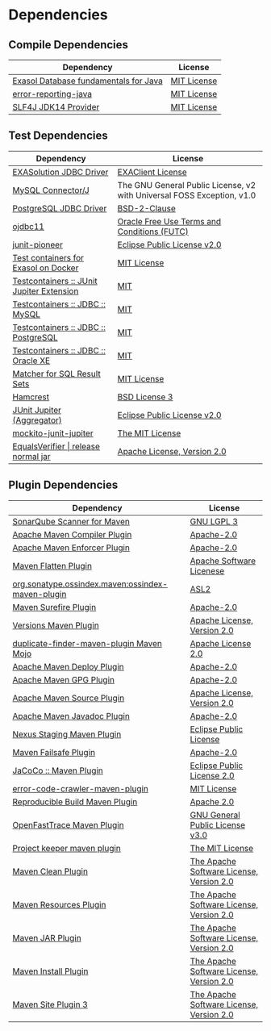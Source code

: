 <!-- @formatter:off -->
# Dependencies

## Compile Dependencies

| Dependency                                 | License          |
| ------------------------------------------ | ---------------- |
| [Exasol Database fundamentals for Java][0] | [MIT License][1] |
| [error-reporting-java][2]                  | [MIT License][3] |
| [SLF4J JDK14 Provider][4]                  | [MIT License][5] |

## Test Dependencies

| Dependency                                      | License                                                                |
| ----------------------------------------------- | ---------------------------------------------------------------------- |
| [EXASolution JDBC Driver][6]                    | [EXAClient License][7]                                                 |
| [MySQL Connector/J][8]                          | The GNU General Public License, v2 with Universal FOSS Exception, v1.0 |
| [PostgreSQL JDBC Driver][9]                     | [BSD-2-Clause][10]                                                     |
| [ojdbc11][11]                                   | [Oracle Free Use Terms and Conditions (FUTC)][12]                      |
| [junit-pioneer][13]                             | [Eclipse Public License v2.0][14]                                      |
| [Test containers for Exasol on Docker][15]      | [MIT License][16]                                                      |
| [Testcontainers :: JUnit Jupiter Extension][17] | [MIT][18]                                                              |
| [Testcontainers :: JDBC :: MySQL][17]           | [MIT][18]                                                              |
| [Testcontainers :: JDBC :: PostgreSQL][17]      | [MIT][18]                                                              |
| [Testcontainers :: JDBC :: Oracle XE][17]       | [MIT][18]                                                              |
| [Matcher for SQL Result Sets][19]               | [MIT License][20]                                                      |
| [Hamcrest][21]                                  | [BSD License 3][22]                                                    |
| [JUnit Jupiter (Aggregator)][23]                | [Eclipse Public License v2.0][14]                                      |
| [mockito-junit-jupiter][24]                     | [The MIT License][25]                                                  |
| [EqualsVerifier \| release normal jar][26]      | [Apache License, Version 2.0][27]                                      |

## Plugin Dependencies

| Dependency                                              | License                                        |
| ------------------------------------------------------- | ---------------------------------------------- |
| [SonarQube Scanner for Maven][28]                       | [GNU LGPL 3][29]                               |
| [Apache Maven Compiler Plugin][30]                      | [Apache-2.0][27]                               |
| [Apache Maven Enforcer Plugin][31]                      | [Apache-2.0][27]                               |
| [Maven Flatten Plugin][32]                              | [Apache Software Licenese][27]                 |
| [org.sonatype.ossindex.maven:ossindex-maven-plugin][33] | [ASL2][34]                                     |
| [Maven Surefire Plugin][35]                             | [Apache-2.0][27]                               |
| [Versions Maven Plugin][36]                             | [Apache License, Version 2.0][27]              |
| [duplicate-finder-maven-plugin Maven Mojo][37]          | [Apache License 2.0][38]                       |
| [Apache Maven Deploy Plugin][39]                        | [Apache-2.0][27]                               |
| [Apache Maven GPG Plugin][40]                           | [Apache-2.0][27]                               |
| [Apache Maven Source Plugin][41]                        | [Apache License, Version 2.0][27]              |
| [Apache Maven Javadoc Plugin][42]                       | [Apache-2.0][27]                               |
| [Nexus Staging Maven Plugin][43]                        | [Eclipse Public License][44]                   |
| [Maven Failsafe Plugin][45]                             | [Apache-2.0][27]                               |
| [JaCoCo :: Maven Plugin][46]                            | [Eclipse Public License 2.0][47]               |
| [error-code-crawler-maven-plugin][48]                   | [MIT License][49]                              |
| [Reproducible Build Maven Plugin][50]                   | [Apache 2.0][34]                               |
| [OpenFastTrace Maven Plugin][51]                        | [GNU General Public License v3.0][52]          |
| [Project keeper maven plugin][53]                       | [The MIT License][54]                          |
| [Maven Clean Plugin][55]                                | [The Apache Software License, Version 2.0][34] |
| [Maven Resources Plugin][56]                            | [The Apache Software License, Version 2.0][34] |
| [Maven JAR Plugin][57]                                  | [The Apache Software License, Version 2.0][34] |
| [Maven Install Plugin][58]                              | [The Apache Software License, Version 2.0][34] |
| [Maven Site Plugin 3][59]                               | [The Apache Software License, Version 2.0][34] |

[0]: https://github.com/exasol/db-fundamentals-java/
[1]: https://github.com/exasol/db-fundamentals-java/blob/main/LICENSE
[2]: https://github.com/exasol/error-reporting-java/
[3]: https://github.com/exasol/error-reporting-java/blob/main/LICENSE
[4]: http://www.slf4j.org
[5]: http://www.opensource.org/licenses/mit-license.php
[6]: http://www.exasol.com
[7]: https://repo1.maven.org/maven2/com/exasol/exasol-jdbc/7.1.20/exasol-jdbc-7.1.20-license.txt
[8]: http://dev.mysql.com/doc/connector-j/en/
[9]: https://jdbc.postgresql.org
[10]: https://jdbc.postgresql.org/license/
[11]: https://www.oracle.com/database/technologies/maven-central-guide.html
[12]: https://www.oracle.com/downloads/licenses/oracle-free-license.html
[13]: https://junit-pioneer.org/
[14]: https://www.eclipse.org/legal/epl-v20.html
[15]: https://github.com/exasol/exasol-testcontainers/
[16]: https://github.com/exasol/exasol-testcontainers/blob/main/LICENSE
[17]: https://java.testcontainers.org
[18]: http://opensource.org/licenses/MIT
[19]: https://github.com/exasol/hamcrest-resultset-matcher/
[20]: https://github.com/exasol/hamcrest-resultset-matcher/blob/main/LICENSE
[21]: http://hamcrest.org/JavaHamcrest/
[22]: http://opensource.org/licenses/BSD-3-Clause
[23]: https://junit.org/junit5/
[24]: https://github.com/mockito/mockito
[25]: https://github.com/mockito/mockito/blob/main/LICENSE
[26]: https://www.jqno.nl/equalsverifier
[27]: https://www.apache.org/licenses/LICENSE-2.0.txt
[28]: http://sonarsource.github.io/sonar-scanner-maven/
[29]: http://www.gnu.org/licenses/lgpl.txt
[30]: https://maven.apache.org/plugins/maven-compiler-plugin/
[31]: https://maven.apache.org/enforcer/maven-enforcer-plugin/
[32]: https://www.mojohaus.org/flatten-maven-plugin/
[33]: https://sonatype.github.io/ossindex-maven/maven-plugin/
[34]: http://www.apache.org/licenses/LICENSE-2.0.txt
[35]: https://maven.apache.org/surefire/maven-surefire-plugin/
[36]: https://www.mojohaus.org/versions/versions-maven-plugin/
[37]: https://basepom.github.io/duplicate-finder-maven-plugin
[38]: http://www.apache.org/licenses/LICENSE-2.0.html
[39]: https://maven.apache.org/plugins/maven-deploy-plugin/
[40]: https://maven.apache.org/plugins/maven-gpg-plugin/
[41]: https://maven.apache.org/plugins/maven-source-plugin/
[42]: https://maven.apache.org/plugins/maven-javadoc-plugin/
[43]: http://www.sonatype.com/public-parent/nexus-maven-plugins/nexus-staging/nexus-staging-maven-plugin/
[44]: http://www.eclipse.org/legal/epl-v10.html
[45]: https://maven.apache.org/surefire/maven-failsafe-plugin/
[46]: https://www.jacoco.org/jacoco/trunk/doc/maven.html
[47]: https://www.eclipse.org/legal/epl-2.0/
[48]: https://github.com/exasol/error-code-crawler-maven-plugin/
[49]: https://github.com/exasol/error-code-crawler-maven-plugin/blob/main/LICENSE
[50]: http://zlika.github.io/reproducible-build-maven-plugin
[51]: https://github.com/itsallcode/openfasttrace-maven-plugin
[52]: https://www.gnu.org/licenses/gpl-3.0.html
[53]: https://github.com/exasol/project-keeper/
[54]: https://github.com/exasol/project-keeper/blob/main/LICENSE
[55]: http://maven.apache.org/plugins/maven-clean-plugin/
[56]: http://maven.apache.org/plugins/maven-resources-plugin/
[57]: http://maven.apache.org/plugins/maven-jar-plugin/
[58]: http://maven.apache.org/plugins/maven-install-plugin/
[59]: http://maven.apache.org/plugins/maven-site-plugin/
